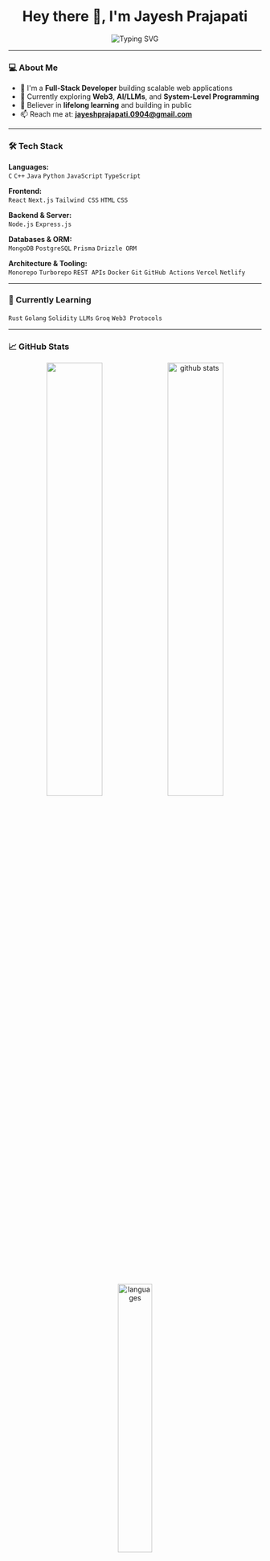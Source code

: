  <h1 align="center">Hey there 👋, I'm Jayesh Prajapati</h1>

<p align="center">
  <img src="https://readme-typing-svg.demolab.com?font=Fira+Code&size=22&duration=2000&pause=1000&center=true&vCenter=true&width=435&lines=Full-Stack+Developer;Web3+%7C+AI+Enthusiast;Always+Learning+%F0%9F%93%9A" alt="Typing SVG" />
</p>

---

### 💻 About Me

- 🔭 I'm a **Full-Stack Developer** building scalable web applications  
- 🌱 Currently exploring **Web3**, **AI/LLMs**, and **System-Level Programming**  
- 🧠 Believer in **lifelong learning** and building in public
- 📫 Reach me at: **jayeshprajapati.0904@gmail.com**  
<!-- - 🌐 Portfolio & Projects: [jayesh-prajapati9.github.io](https://jayesh-prajapati9.github.io)  -->

--- 

### 🛠️ Tech Stack

**Languages:**  
`C` `C++` `Java` `Python` `JavaScript` `TypeScript`

**Frontend:**  
`React` `Next.js` `Tailwind CSS` `HTML` `CSS`

**Backend & Server:**  
`Node.js` `Express.js`

**Databases & ORM:**  
`MongoDB` `PostgreSQL` `Prisma` `Drizzle ORM`

**Architecture & Tooling:**  
`Monorepo` `Turborepo` `REST APIs` `Docker` `Git` `GitHub Actions` `Vercel` `Netlify`

---

### 🚀 Currently Learning

`Rust` `Golang` `Solidity` `LLMs` `Groq` `Web3 Protocols`

---

### 📈 GitHub Stats

<p align="center">
  <img src="https://github-readme-stats.vercel.app/api?username=Jayesh-Prajapati9&show_icons=true&theme=github_dark&hide_border=true" width="47%" />
  <img src="https://streak-stats.demolab.com/?user=Jayesh-Prajapati9&theme=github-dark-blue&hide_border=true" width="47%" alt='github stats' />
  <img src="https://github-readme-stats.vercel.app/api/top-langs/?username=Jayesh-Prajapati9&layout=compact&theme=github_dark&hide_border=true" width="37%" alt='languages' />
</p>

---

### 🌍 Let's Connect

<p>
  <a href="https://linkedin.com/in/jayesh-prajapati9" target="_blank"><img src="https://img.shields.io/badge/-Jayesh%20Prajapati-blue?style=for-the-badge&logo=Linkedin&logoColor=white"/></a>
  <a href="mailto:jayeshprajapati.0904@gmail.com"><img src="https://img.shields.io/badge/-Email-red?style=for-the-badge&logo=gmail&logoColor=white"/></a>
</p>

---

*Thanks for visiting! 🚀 Let's build something awesome together.* 

<!-- ### 📌 Featured Projects

> A few cool things I've worked on or building currently (more on my [profile](https://github.com/Jayesh-Prajapati9)):

- 🚜 **Smart Farming App** — Soil analysis + crop health using sensor data  
- 🧠 **AI Document Scanner** — OCR + LLM summary using Google Vision API  
- 🌐 **Web3 Wallet Dashboard** — Ethereum + Solidity + React + Vite  
- 📚 **Code Snippet Vault** — My personal knowledge base (soon public) -->
